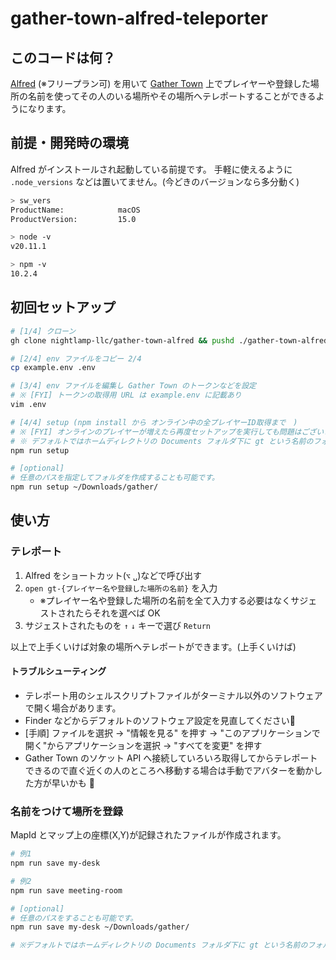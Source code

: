 # gather-town-alfred-teleporter

## このコードは何？

[Alfred](https://www.alfredapp.com/) (※フリープラン可) を用いて [Gather Town](https://ja.gather.town/) 上でプレイヤーや登録した場所の名前を使ってその人のいる場所やその場所へテレポートすることができるようになります。

## 前提・開発時の環境

Alfred がインストールされ起動している前提です。
手軽に使えるように `.node_versions` などは置いてません。(今どきのバージョンなら多分動く)

```zsh
> sw_vers
ProductName:            macOS
ProductVersion:         15.0

> node -v
v20.11.1

> npm -v
10.2.4
```

## 初回セットアップ

```zsh
# [1/4] クローン
gh clone nightlamp-llc/gather-town-alfred && pushd ./gather-town-alfred

# [2/4] env ファイルをコピー 2/4
cp example.env .env

# [3/4] env ファイルを編集し Gather Town のトークンなどを設定
# ※ [FYI] トークンの取得用 URL は example.env に記載あり
vim .env

# [4/4] setup (npm install から オンライン中の全プレイヤーID取得まで　)
# ※ [FYI] オンラインのプレイヤーが増えたら再度セットアップを実行しても問題はございません
# ※ デフォルトではホームディレクトリの Documents フォルダ下に gt という名前のフォルダとその内部にテレポート用のシェルスクリプトファイルが作成されます。
npm run setup

# [optional]
# 任意のパスを指定してフォルダを作成することも可能です。
npm run setup ~/Downloads/gather/
```

## 使い方

### テレポート

1. Alfred をショートカット(`⌥` `␣`)などで呼び出す
2. `open gt-{プレイヤー名や登録した場所の名前}` を入力
    - ※プレイヤー名や登録した場所の名前を全て入力する必要はなくサジェストされたらそれを選べば OK
3. サジェストされたものを `↑` `↓` キーで選び `Return`

以上で上手くいけば対象の場所へテレポートができます。(上手くいけば)

#### トラブルシューティング

- テレポート用のシェルスクリプトファイルがターミナル以外のソフトウェアで開く場合があります。
- Finder などからデフォルトのソフトウェア設定を見直してください🙏
- [手順] ファイルを選択 → "情報を見る" を押す → "このアプリケーションで開く"からアプリケーションを選択 → "すべてを変更" を押す
- Gather Town のソケット API へ接続していろいろ取得してからテレポートできるので直ぐ近くの人のところへ移動する場合は手動でアバターを動かした方が早いかも 🙏

### 名前をつけて場所を登録

MapId とマップ上の座標(X,Y)が記録されたファイルが作成されます。

```zsh
# 例1
npm run save my-desk

# 例2
npm run save meeting-room

# [optional]
# 任意のパスをすることも可能です。
npm run save my-desk ~/Downloads/gather/

# ※デフォルトではホームディレクトリの Documents フォルダ下に gt という名前のフォルダとその内部にテレポート用のシェルスクリプトファイルが作成されます。
```
